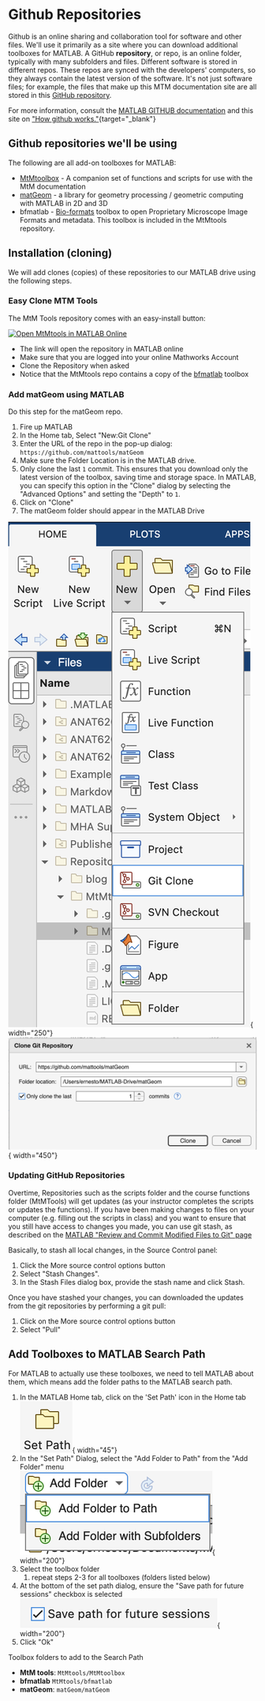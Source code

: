 # Github Repositories

Github is an online sharing and collaboration tool for software and other files. We'll use it primarily as a site where you can download additional toolboxes for MATLAB. A GitHub **repository**, or repo, is an online folder, typically with many subfolders and files. Different software is stored in different repos. These repos are synced with the developers' computers, so they always contain the latest version of the software. It's not just software files; for example, the files that make up this MTM documentation site are all stored in this [GitHub repository](https://github.com/salcedoe/MtMdocs).

For more information, consult the [MATLAB GITHUB documentation](https://www.mathworks.com/help/matlab/matlab_prog/collaborate-using-git-in-matlab.html) and this site on ["How github works."](https://biostats-r.github.io/biostats/github/){target="_blank"}

## Github repositories we'll be using

The following are all add-on toolboxes for MATLAB:

- [MtMtoolbox](https://github.com/salcedoe/MtMtools/tree/main/toolbox) - A companion set of functions and scripts for use with the MtM documentation
- [matGeom](https://github.com/mattools/matGeom) - a library for geometry processing / geometric computing with MATLAB in 2D and 3D
- bfmatlab - [Bio-formats](https://www.openmicroscopy.org/bio-formats/) toolbox to open Proprietary Microscope Image Formats and metadata. This toolbox is included in the MtMtools repository.

## Installation (cloning)

We will add clones (copies) of these repositories to our MATLAB drive using the following steps.

### Easy Clone MTM Tools

The MtM Tools repository comes with an easy-install button:

[![Open MtMtools in MATLAB Online](https://www.mathworks.com/images/responsive/global/open-in-matlab-online.svg)](https://matlab.mathworks.com/open/github/v1?repo=salcedoe/MtMtools)

- The link will open the repository in MATLAB online
- Make sure that you are logged into your online Mathworks Account
- Clone the Repository when asked
- Notice that the MtMtools repo contains a copy of the [bfmatlab](https://github.com/ome/bioformats/releases)  toolbox

### Add matGeom using MATLAB

Do this step for the matGeom repo.

1. Fire up MATLAB  
2. In the Home tab, Select "New:Git Clone"  
3. Enter the URL of the repo in the pop-up dialog: `https://github.com/mattools/matGeom`
4. Make sure the Folder Location is in the MATLAB drive.
5. Only clone the last `1` commit. This ensures that you download only the latest version of the toolbox, saving time and storage space. In MATLAB, you can specify this option in the "Clone" dialog by selecting the "Advanced Options" and setting the "Depth" to `1`.
6. Click on "Clone"  
7. The matGeom folder should appear in the MATLAB Drive  

![New Git Clone Menu](images/menu-new-git-clone.png){ width="250"} ![git clone dialog window](images/dialog-add-git-clone.png){ width="450"}

### Updating GitHub Repositories

Overtime, Repositories such as the scripts folder and the course functions folder (MtMTools) will get updates (as your instructor completes the scripts or updates the functions). If you have been making changes to files on your computer (e.g. filling out the scripts in class) and you want to ensure that you still have access to changes you made, you can use git stash, as described on the [MATLAB "Review and Commit Modified Files to Git" page](https://www.mathworks.com/help/matlab/matlab_prog/review-and-commit-modified-files-to-git.html)

Basically, to stash all local changes, in the Source Control panel:

1. Click the More source control options button
2. Select "Stash Changes".
3. In the Stash Files dialog box, provide the stash name and click Stash.

Once you have stashed your changes, you can downloaded the updates from the git repositories by performing a git pull:

1. Click on the More source control options button
2. Select "Pull"


## Add Toolboxes to MATLAB Search Path

For MATLAB to actually use these toolboxes, we need to tell MATLAB about them, which means add the folder paths to the MATLAB search path.

1. In the MATLAB Home tab, click on the 'Set Path' icon in the Home tab  ![icon set path](images/icon-set-path.png){ width="45"}
2. In the "Set Path" Dialog, select the "Add Folder to Path" from the "Add Folder" menu
   ![img-name](images/dialog-menu-add-folder-to-path.png){ width="200"}
3. Select the toolbox folder
   1. repeat steps 2-3 for all toolboxes (folders listed below)
4. At the bottom of the set path dialog, ensure the "Save path for future sessions" checkbox is selected
   ![img-name](images/icon-save-path-future.png){ width="200"}
5. Click "Ok"

Toolbox folders to add to the Search Path

- **MtM tools**: `MtMtools/MtMtoolbox`
- **bfmatlab** `MtMtools/bfmatlab`
- **matGeom**: `matGeom/matGeom`
